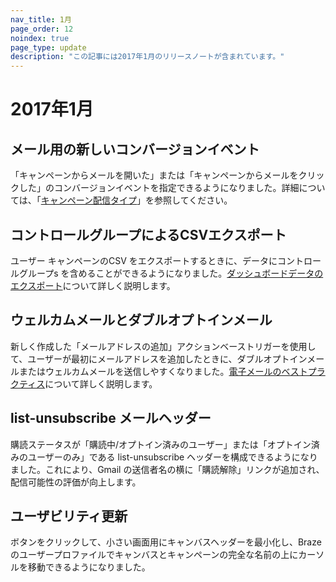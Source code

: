```yaml
---
nav_title: 1月
page_order: 12
noindex: true
page_type: update
description: "この記事には2017年1月のリリースノートが含まれています。"
---
```

# 2017年1月

## メール用の新しいコンバージョンイベント

「キャンペーンからメールを開いた」または「キャンペーンからメールをクリックした」のコンバージョンイベントを指定できるようになりました。詳細については、「[キャンペーン配信タイプ]({{site.baseurl}}/user_guide/engagement_tools/campaigns/scheduling_and_organizing/delivery_types/)」を参照してください。

## コントロールグループによるCSVエクスポート
ユーザー キャンペーンのCSV をエクスポートするときに、データにコントロールグループs を含めることができるようになりました。[ダッシュボードデータのエクスポート]({{site.baseurl}}/user_guide/data_and_analytics/export_braze_data/)について詳しく説明します。

## ウェルカムメールとダブルオプトインメール
新しく作成した「メールアドレスの追加」アクションベーストリガーを使用して、ユーザーが最初にメールアドレスを追加したときに、ダブルオプトインメールまたはウェルカムメールを送信しやすくなりました。[電子メールのベストプラクティス]({{site.baseurl}}/user_guide/message_building_by_channel/email/faq/)について詳しく説明します。

## list-unsubscribe メールヘッダー
購読ステータスが「購読中/オプトイン済みのユーザー」または「オプトイン済みのユーザーのみ」である list-unsubscribe ヘッダーを構成できるようになりました。これにより、Gmail の送信者名の横に「購読解除」リンクが追加され、配信可能性の評価が向上します。

## ユーザビリティ更新
ボタンをクリックして、小さい画面用にキャンバスヘッダーを最小化し、Braze のユーザープロファイルでキャンバスとキャンペーンの完全な名前の上にカーソルを移動できるようになりました。



